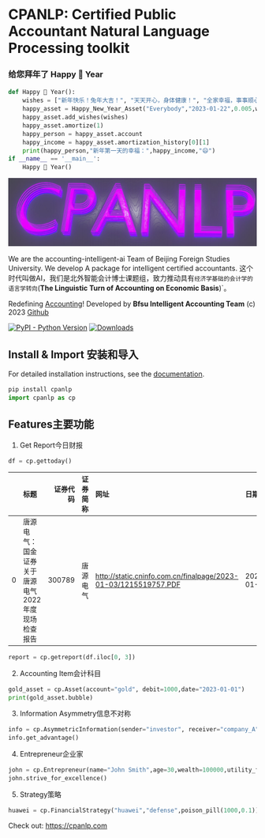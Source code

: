 # CPANLP: Certified Public Accountant Natural Language Processing toolkit

### 给您拜年了 Happy 🐰 Year
```python
def Happy 🐰 Year():
    wishes = ["新年快乐！兔年大吉！", "天天开心，身体健康！", "全家幸福，事事顺心！"]
    happy_asset = Happy_New_Year_Asset("Everybody","2023-01-22",0.005,wishes)
    happy_asset.add_wishes(wishes)
    happy_asset.amortize(1)
    happy_person = happy_asset.account
    happy_income = happy_asset.amortization_history[0][1]
    print(happy_person,"新年第一天的幸福：",happy_income,"😄") 
if __name__ == '__main__':
    Happy 🐰 Year()
```
[![](https://raw.githubusercontent.com/accounting-intelligent-ai/cpanlp/main/cpanlp.png)](https://cpanlp.com)


We are the accounting-intelligent-ai Team of Beijing Foreign Studies University. We develop A package for intelligent certified accountants.
这个时代叫做AI，我们是北外智能会计博士课题组，致力推动具有`经济学基础的会计学的语言学转向`(**The Linguistic Turn of Accounting on Economic Basis**)`。


Redefining [Accounting](https://cpanlp.com/overview/redefine)!
Developed by **Bfsu Intelligent Accounting Team** (c) 2023
[Github](https://github.com/accounting-intelligent-ai/cpanlp)

[![PyPI - Python Version](https://img.shields.io/static/v1?label=pypi&message=v1.0.46&color=blue)](https://pypi.org/project/cpanlp/)
[![Downloads](https://static.pepy.tech/badge/cpanlp/week)](https://pepy.tech/project/cpanlp)

## Install & Import 安装和导入
For detailed installation instructions, see the
[documentation](https://cpanlp.com/documentation).
```python
pip install cpanlp
import cpanlp as cp
```

## Features主要功能
1. Get Report今日财报
```python
df = cp.gettoday()
```
|    | 标题                                               |   证券代码 | 证券简称   | 网址                                                            | 日期       |   id |
|---:|:---------------------------------------------------|-----------:|:-----------|:----------------------------------------------------------------|:-----------|-----:|
|  0 | 唐源电气：国金证券关于唐源电气2022年度现场检查报告 |     300789 | 唐源电气   | http://static.cninfo.com.cn/finalpage/2023-01-03/1215519757.PDF | 2023-01-03 |    1 |

```python
report = cp.getreport(df.iloc[0, 3])
```
2. Accounting Item会计科目
```python
gold_asset = cp.Asset(account="gold", debit=1000,date="2023-01-01")
print(gold_asset.bubble)
```
3. Information Asymmetry信息不对称
```python
info = cp.AsymmetricInformation(sender="investor", receiver="company_A", message="I am very interested in investing in your business", hidden_information="I have a limited budget")
info.get_advantage()
```
4. Entrepreneur企业家
```python
john = cp.Entrepreneur(name="John Smith",age=30,wealth=100000,utility_function=0, experience=5,company=LLC("Apple","Electronics",1000000),entrepreneurship=Entrepreneurship(leadership=9.0))
john.strive_for_excellence()
```
5. Strategy策略
```python
huawei = cp.FinancialStrategy("huawei","defense",poison_pill(1000,0.1))
```

Check out: https://cpanlp.com